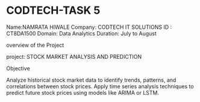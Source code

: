 # CODTECH-TASK 5

Name:NAMRATA HIWALE 
Company: CODTECH IT SOLUTIONS 
ID : CT8DA1500
Domain: Data Analytics
Duration: July to August

overview of the Project

project: STOCK MARKET ANALYSIS AND PREDICTION

Objective

Analyze historical stock market data to identify trends, patterns, and correlations between
stock prices. Apply time series analysis techniques to predict future stock prices using
models like ARIMA or LSTM.
